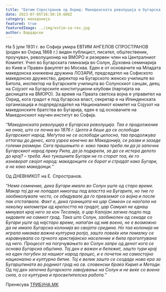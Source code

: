 ```yaml
---
title: "Евтим Спространов од Охрид: Македонската револуција е бугарска револуција"
date: 2023-07-05T16:30:19.608Z
category: македонија
featured: true
featuredImage: ../img/evtim-za-rev.jpg
author: Вардарски
---
```

<!--StartFragment-->

На 5 јули 1931 г. во Софија умира ЕВТИМ АНГЕЛОВ СПРОСТРАНОВ (роден во Охрид 1868 г.) виден публицист, писател, обштественик, проучувач, револуционер на ВМОРО и резервен член на Централниот Комитет. Учел во Бугарската гимназија во Солун, Духовна семинарија во Киев и Правен факултет во Москва. Еден е от основачите на Младата македонска книжевна дружина ЛОЗАРИ, председател на Софиското македонско дружество, директор на Бугарското женско училиште во Битола, инспектор на Бугарските училишта во Солунскиот санџак, деец на Сојузот на Бугарските конституциони клубови (партијата на десницата на ВМОРО). За време на Првата светска војна е управител на Охрид, кога градот е под бугарска власт, секретар е на Илинденската организација и подпредседател на Националниот комитет на Сојузот на македонските братства во Бугарија, еден е од основачите на Македонскиот научен институт во Софија.

*“Македонската револуција е Бугарска револуција. Таа е продолжение на онаа, што се почна во 1876 г. Целта ѝ беше да се ослободи Бугарскиот народ. Меѓутоа не се ослободи целосно, таа продолжува оттогаш до денес, кога узреа конечно во Македонија, се разви и зазеде големи размери. Сега прашањето е: како таква треба ли да ја започне Бугарскиот народ преку Рила, да ја подкрепи, за да се истера делото до крај? – треба. Ако тукашните Бугари не го сторат тоа, ќе го изневерат својот народ: македонците се борат и страдат како Бугари, а не како македонци.“*

Од ДНЕВНИКОТ на Е. Спространов.

*“Нема сомнение, дека Бугари имало во Солун уште од старо време. Макар тој да не попадал никогаш под властта на Бугарите, но тие го заобиколувале често, се обидувале да го превземат со војна и после пак отстапвале. Факт е, дека границата на цар Симеон се наоѓала на неколку километри од крепостта на градот, цар Самуил не еднаш минувал крај него за кон Тесалија, а цар Калојан загина подло под ѕидовите на самиот град. Така што Солун, заобиколен од секаде со Бугари уште од најстаро време, напаѓан од нив воено, не е возможно да не имало Бугарска колонија во својата средина. Но таа колонија не играла никаква важна културна ролја, зашто повеќе или помалку се изравнувала со грчкото христијанско население и била проголтувана од него. Процесот на погрчувањето во Солун запре од денот кога се основа Бугарска обштина. Тој ден е важен и бележит, зашто тури крај на еден погубен за нашиот народ процес, и е почеток на самостојно национално и културно битие. Тој е велик зашто се создаде нова ера за Бугарштината во родниот град на св. словенски браќа Кирил и Методи. Од тој ден започна Бугарското завојување на Солун и не веќе со воена сила, а со културна и просветителска работа.”*

Пренесува [ТРИБУНА.MK](https://tribuna.mk/)